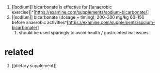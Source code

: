 1. [[sodium]] bicarbonate is effective for [[anaerobic exercise]]^[https://examine.com/supplements/sodium-bicarbonate/]
2. [[sodium]] bicarbonate (dosage + timing); 200–300 mg/kg 60–150 before anaerobic activities^[https://examine.com/supplements/sodium-bicarbonate/]
	1. should be used sparingly to avoid health / gastrointestinal issues
# related
1. [[dietary supplement]]